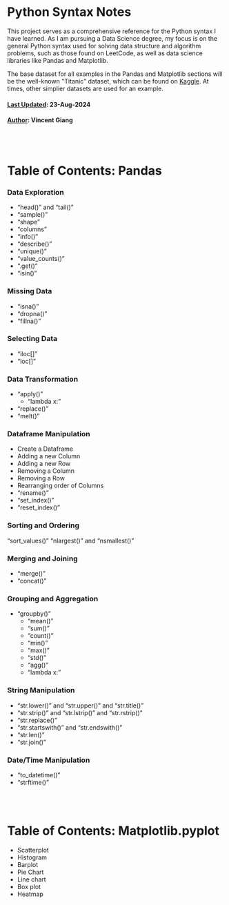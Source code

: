 # Python Syntax Notes

This project serves as a comprehensive reference for the Python syntax I have learned. As I am pursuing a Data Science degree, my focus is on the general Python syntax used for solving data structure and algorithm problems, such as those found on LeetCode, as well as data science libraries like Pandas and Matplotlib.

The base dataset for all examples in the Pandas and Matplotlib sections will be the well-known "Titanic" dataset, which can be found on [Kaggle](https://www.kaggle.com/competitions/titanic/data). At times, other simplier datasets are used for an example.

#### <u>Last Updated</u>: 23-Aug-2024

#### <u>Author</u>: Vincent Giang  

<br/><br/>

# Table of Contents: Pandas
### Data Exploration
- “head()” and “tail()” 
- “sample()”
- “shape” 
- “columns”
- “info()” 
- “describe()” 
- “unique()” 
- “value_counts()” 
- “.get()”
- “isin()” 

### Missing Data
- “isna()” 
- “dropna()”
- “fillna()”

### Selecting Data
- “iloc[]”
- “loc[]”

### Data Transformation
- “apply()”
    - “lambda x:”
- “replace()”
- “melt()”

### Dataframe Manipulation
- Create a Dataframe 
- Adding a new Column
- Adding a new Row 
- Removing a Column 
- Removing a Row 
- Rearranging order of Columns 
- “rename()”
- “set_index()”
- “reset_index()”

### Sorting and Ordering 
“sort_values()”
“nlargest()” and “nsmallest()” 

### Merging and Joining 
- “merge()”
- “concat()”

### Grouping and Aggregation
- “groupby()” 
    - “mean()” 
    - “sum()” 
    - “count()” 
    - “min()” 
    - “max()” 
    - “std()” 
    - “agg()” 
    - “lambda x:” 

### String Manipulation
- “str.lower()” and “str.upper()” and “str.title()” 
- “str.strip()” and “str.lstrip()” and “str.rstrip()” 
- “str.replace()”
- “str.startswith()” and “str.endswith()”
- “str.len()” 
- “str.join()” 

### Date/Time Manipulation
- “to_datetime()”
- “strftime()”

<br/><br/>

# Table of Contents: Matplotlib.pyplot
- Scatterplot 
- Histogram 
- Barplot 
- Pie Chart 
- Line chart
- Box plot
- Heatmap

